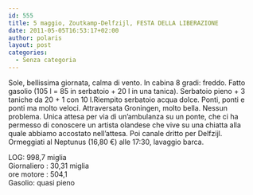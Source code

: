 ```yaml
---
id: 555
title: 5 maggio, Zoutkamp-Delfzijl, FESTA DELLA LIBERAZIONE
date: 2011-05-05T16:53:17+02:00
author: polaris
layout: post
categories:
  - Senza categoria
---
```

Sole, bellissima giornata, calma di vento. In cabina 8 gradi: freddo. Fatto gasolio (105 l = 85 in serbatoio + 20 l in una tanica). Serbatoio pieno + 3 taniche da 20 + 1 con 10 l.Riempito serbatoio acqua dolce. Ponti, ponti e ponti ma molto veloci. Attraversata Groningen, molto bella. Nessun problema. Unica attesa per via di un&#8217;ambulanza su un ponte, che ci ha permesso di conoscere un artista olandese che vive su una chiatta alla quale abbiamo accostato nell&#8217;attesa. Poi canale dritto per Delfzijl. Ormeggiati al Neptunus (16,80 €) alle 17:30, lavaggio barca.

LOG: 998,7 miglia  
Giornaliero : 30,31 miglia  
ore motore : 504,1  
Gasolio: quasi pieno